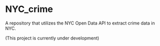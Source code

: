 # NYC_crime
A repository that utilizes the NYC Open Data API to extract crime data in NYC.

(This project is currently under development)
